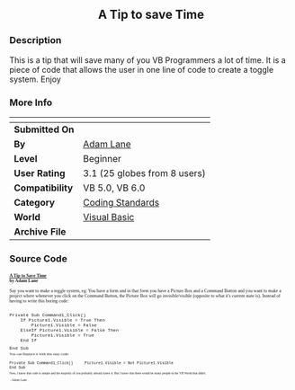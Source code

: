 ﻿<div align="center">

## A Tip to save Time


</div>

### Description

This is a tip that will save many of you VB Programmers a lot of time. It is a piece of code that allows the user in one line of code to create a toggle system. Enjoy
 
### More Info
 


<span>             |<span>
---                |---
**Submitted On**   |
**By**             |[Adam Lane](https://github.com/Planet-Source-Code/PSCIndex/blob/master/ByAuthor/adam-lane.md)
**Level**          |Beginner
**User Rating**    |3.1 (25 globes from 8 users)
**Compatibility**  |VB 5\.0, VB 6\.0
**Category**       |[Coding Standards](https://github.com/Planet-Source-Code/PSCIndex/blob/master/ByCategory/coding-standards__1-43.md)
**World**          |[Visual Basic](https://github.com/Planet-Source-Code/PSCIndex/blob/master/ByWorld/visual-basic.md)
**Archive File**   |[](https://github.com/Planet-Source-Code/adam-lane-a-tip-to-save-time__1-41100/archive/master.zip)





### Source Code

<p><font face="Verdana"><small><small><small><u><b>A Tip to Save Time</b><br>
</u></small></small></small><b><small><small><small>by Adam Lane</small></small></small></b><br>
<small><small><small><br>
Say you want to make a toggle system, eg: You have a form and in that form you
have a Picture Box and a Command Button and you want to make a project where
whenever you click on the Command Button, the Picture Box will go
invisible/visible (opposite to what it's current state is). Instead of having to
write this boring code:</small></small></small><br>
<br>
</font><font face="Courier New"><small><small><small>Private Sub Command1_Click()<br>
    If Picture1.Visible = True Then<br>
        Picture1.Visible = False<br>
    ElseIf Picture1.Visible = False Then<br>
        Picture1.Visible = True<br>
    End If<br>
End Sub</small></small></small></font><font face="Verdana"><br>
<small><small><small><small>You can Replace it with this easy code:</small></small></small></small></font><small><small><small><small><font face="Courier New"><br>
<br>
Private Sub Command1_Click()
    Picture1.Visible = Not Picture1.Visible<br>
End Sub<br>
<small><small><small><small><small><br>
</small></small></small></small></small></font><font face="Verdana"><small>Now,
I know that code is simple and the majority of you probably already knew it. But
I know that there would be many people in the VB World that didn't.<br>
<br>
 - Adam Lane</small></font></small></small></small></small></p>

